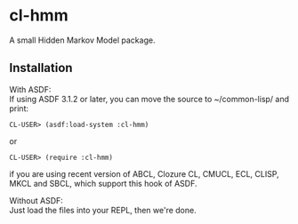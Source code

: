 # cl-hmm
A small Hidden Markov Model package.

## Installation
With ASDF:  
If using ASDF 3.1.2 or later, you can move the source to ~/common-lisp/ and print:

    CL-USER> (asdf:load-system :cl-hmm)

or

    CL-USER> (require :cl-hmm)

if you are using recent version of ABCL, Clozure CL, CMUCL, ECL, CLISP, MKCL
and SBCL, which support this hook of ASDF.  

Without ASDF:  
Just load the files into your REPL, then we're done.
